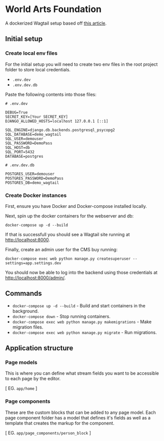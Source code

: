 # World Arts Foundation

A dockerized Wagtail setup based off [this article](https://www.phooky.com/blog/dockerize-wagtail-postgresql-as-a-development-environment/).

## Initial setup

### Create local env files
For the initial setup you will need to create two env files in the root project folder to store local credentials.
- `.env.dev`
- `.env.dev.db`

Paste the following contents into those files:
```
# .env.dev

DEBUG=True
SECRET_KEY=[Your SECRET_KEY]
DJANGO_ALLOWED_HOSTS=localhost 127.0.0.1 [::1]

SQL_ENGINE=django.db.backends.postgresql_psycopg2
SQL_DATABASE=demo_wagtail
SQL_USER=demouser
SQL_PASSWORD=DemoPass
SQL_HOST=db
SQL_PORT=5432
DATABASE=postgres
```

```
# .env.dev.db

POSTGRES_USER=demouser
POSTGRES_PASSWORD=DemoPass
POSTGRES_DB=demo_wagtail
```

### Create Docker instances
First, ensure you have Docker and Docker-compose installed locally.

Next, spin up the docker containers for the webserver and db:
```
docker-compose up -d --build
``` 
If that is successfull you should see a Wagtail site running at [http://localhost:8000](http://localhost:8000).

Finally, create an admin user for the CMS buy running:
```
docker-compose exec web python manage.py createsuperuser --settings=app.settings.dev
```

You should now be able to log into the backend using those credentials at [http://localhost:8000/admin/](http://localhost:8000/admin/).

## Commands
- `docker-compose up -d --build` - Build and start containers in the background.
- `docker-compose down` - Stop running containers.
- `docker-compose exec web python manage.py makemigrations` - Make migration files.
- `docker-compose exec web python manage.py migrate` - Run migrations.

## Application structure

### Page models
This is where you can define what stream fields you want to be accessible to each page by the editor.

[ EG. `app/home` ]

### Page components
These are the custom blocks that can be added to any page model. Each page component folder has a model that defines it's fields as well as a template that creates the markup for the component.

[ EG. `app/page_components/person_block` ]

